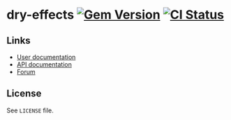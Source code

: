 <!--- This file is synced from hanakai-rb/repo-sync -->

[rubygem]: https://rubygems.org/gems/dry-effects
[actions]: https://github.com/dry-rb/dry-effects/actions

# dry-effects [![Gem Version](https://badge.fury.io/rb/dry-effects.svg)][rubygem] [![CI Status](https://github.com/dry-rb/dry-effects/workflows/CI/badge.svg)][actions]

## Links

- [User documentation](https://dry-rb.org/gems/dry-effects)
- [API documentation](http://rubydoc.info/gems/dry-effects)
- [Forum](https://discourse.dry-rb.org)

## License

See `LICENSE` file.


